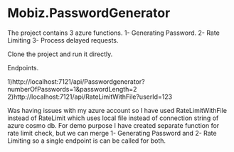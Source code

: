 # Mobiz.PasswordGenerator

The project contains 3 azure functions.
1- Generating Password.
2- Rate Limiting
3- Process delayed requests.

Clone the project and run it directly.

Endpoints.

1)http://localhost:7121/api/Passwordgenerator?numberOfPasswords=1&passwordLength=2
2)http://localhost:7121/api/RateLimitWithFile?userId=123

Was having issues with my azure account so I have used RateLimitWithFile instead of RateLimit which uses local file instead of connection string of azure cosmo db.
For demo purpose I have created separate function for rate limit check, but we can merge 1- Generating Password and 2- Rate Limiting so a single endpoint is can be called for both.
